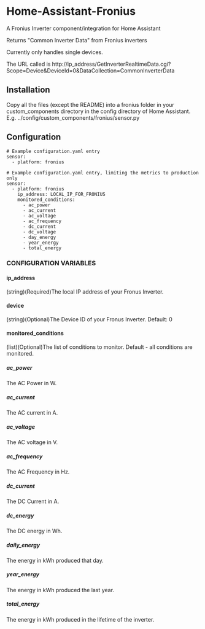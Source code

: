 # Home-Assistant-Fronius
A Fronius Inverter component/integration for Home Assistant

Returns "Common Inverter Data" from Fronius inverters

Currently only handles single devices.

The URL called is http://ip_address/GetInverterRealtimeData.cgi?Scope=Device&DeviceId=0&DataCollection=CommonInverterData

## Installation
Copy all the files (except the README) into a fronius folder in your custom_components directory in the config directory of Home Assistant.
E.g. ../config/custom_components/fronius/sensor.py

## Configuration
```
# Example configuration.yaml entry
sensor:
  - platform: fronius
```

```
# Example configuration.yaml entry, limiting the metrics to production only
sensor:
  - platform: fronius
    ip_address: LOCAL_IP_FOR_FRONIUS
    monitored_conditions:
      - ac_power
      - ac_current
      - ac_voltage
      - ac_frequency
      - dc_current
      - dc_voltage
      - day_energy
      - year_energy
      - total_energy
```
### CONFIGURATION VARIABLES
#### ip_address
(string)(Required)The local IP address of your Fronus Inverter.

#### device
(string)(Optional)The Device ID of your Fronus Inverter. Default: 0

#### monitored_conditions
(list)(Optional)The list of conditions to monitor. Default - all conditions are monitored.

##### ac_power
The AC Power in W.

##### ac_current
The AC current in A.

##### ac_voltage
The AC voltage in V.

##### ac_frequency
The AC Frequency in Hz.

##### dc_current
The DC Current in A.

##### dc_energy
The DC energy in Wh.

##### daily_energy
The energy in kWh produced that day.

##### year_energy
The energy in kWh produced the last year.

##### total_energy
The energy in kWh produced in the lifetime of the inverter.

